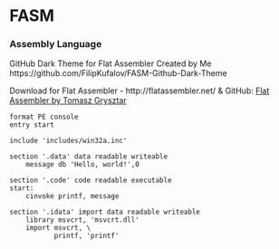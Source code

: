 # FASM
<h3>Assembly Language</h3>

<p>GitHub Dark Theme for Flat Assembler Created by Me <br> https://github.com/FilipKufalov/FASM-Github-Dark-Theme</p>

<p>Download for Flat Assembler - http://flatassembler.net/ & GitHub: <a href="https://github.com/tgrysztar">Flat Assembler by Tomasz Grysztar</a></p>

```
format PE console
entry start

include 'includes/win32a.inc'

section '.data' data readable writeable
    message db 'Hello, world!',0

section '.code' code readable executable
start:
    cinvoke printf, message

section '.idata' import data readable writeable
    library msvcrt, 'msvcrt.dll'
    import msvcrt, \
           printf, 'printf'
```